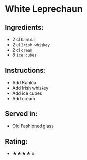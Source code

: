 # White Leprechaun

## Ingredients:
- 2 cl `Kahlúa`
- 2 cl `Irish whiskey`
- 2 cl `cream`
- 8 `ice cubes`

## Instructions:
- Add Kahlúa
- Add Irish whiskey
- Add ice cubes
- Add cream

## Served in:
- Old Fashioned glass

## Rating:
- ★★★★☆